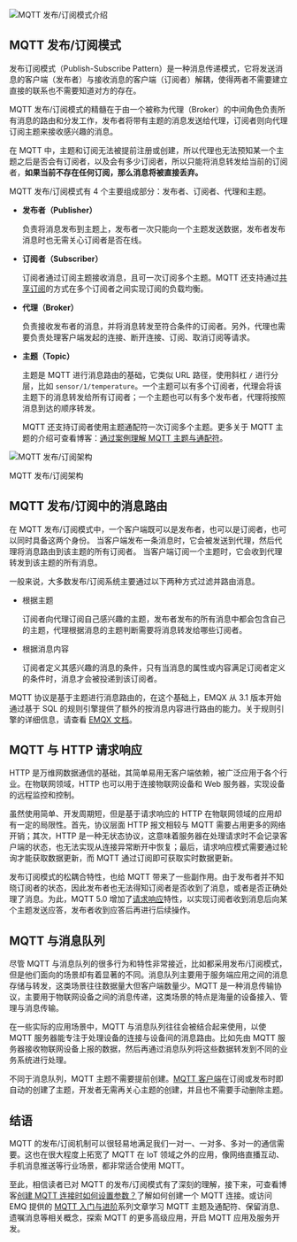 ![MQTT 发布/订阅模式介绍](https://assets.emqx.com/images/e68ee467ffe17659c0de20b2e3e4f994.png?imageMogr2/thumbnail/1520x684)

## MQTT 发布/订阅模式

发布订阅模式（Publish-Subscribe Pattern）是一种消息传递模式，它将发送消息的客户端（发布者）与接收消息的客户端（订阅者）解耦，使得两者不需要建立直接的联系也不需要知道对方的存在。

MQTT 发布/订阅模式的精髓在于由一个被称为代理（Broker）的中间角色负责所有消息的路由和分发工作，发布者将带有主题的消息发送给代理，订阅者则向代理订阅主题来接收感兴趣的消息。

在 MQTT 中，主题和订阅无法被提前注册或创建，所以代理也无法预知某一个主题之后是否会有订阅者，以及会有多少订阅者，所以只能将消息转发给当前的订阅者，**如果当前不存在任何订阅，那么消息将被直接丢弃。**

MQTT 发布/订阅模式有 4 个主要组成部分：发布者、订阅者、代理和主题。

- **发布者（Publisher）**
    
    负责将消息发布到主题上，发布者一次只能向一个主题发送数据，发布者发布消息时也无需关心订阅者是否在线。
    
- **订阅者（Subscriber）**
    
    订阅者通过订阅主题接收消息，且可一次订阅多个主题。MQTT 还支持通过[共享订阅](https://www.emqx.com/zh/blog/introduction-to-mqtt5-protocol-shared-subscription)的方式在多个订阅者之间实现订阅的负载均衡。
    
- **代理（Broker）**
    
    负责接收发布者的消息，并将消息转发至符合条件的订阅者。另外，代理也需要负责处理客户端发起的连接、断开连接、订阅、取消订阅等请求。
    
- **主题（Topic）**
    
    主题是 MQTT 进行消息路由的基础，它类似 URL 路径，使用斜杠 `/` 进行分层，比如 `sensor/1/temperature`。一个主题可以有多个订阅者，代理会将该主题下的消息转发给所有订阅者；一个主题也可以有多个发布者，代理将按照消息到达的顺序转发。
    
    MQTT 还支持订阅者使用主题通配符一次订阅多个主题。更多关于 MQTT 主题的介绍可查看博客：[通过案例理解 MQTT 主题与通配符](https://www.emqx.com/zh/blog/advanced-features-of-mqtt-topics)。
    

![MQTT 发布/订阅架构](https://assets.emqx.com/images/f7db4191e1ec1a292fc0b0cb306fc761.png?imageMogr2/thumbnail/1520x)

MQTT 发布/订阅架构

## MQTT 发布/订阅中的消息路由

在 MQTT 发布/订阅模式中，一个客户端既可以是发布者，也可以是订阅者，也可以同时具备这两个身份。 当客户端发布一条消息时，它会被发送到代理，然后代理将消息路由到该主题的所有订阅者。 当客户端订阅一个主题时，它会收到代理转发到该主题的所有消息。

一般来说，大多数发布/订阅系统主要通过以下两种方式过滤并路由消息。

- 根据主题
    
    订阅者向代理订阅自己感兴趣的主题，发布者发布的所有消息中都会包含自己的主题，代理根据消息的主题判断需要将消息转发给哪些订阅者。
    
- 根据消息内容
    
    订阅者定义其感兴趣的消息的条件，只有当消息的属性或内容满足订阅者定义的条件时，消息才会被投递到该订阅者。
    

MQTT 协议是基于主题进行消息路由的，在这个基础上，EMQX 从 3.1 版本开始通过基于 SQL 的规则引擎提供了额外的按消息内容进行路由的能力。关于规则引擎的详细信息，请查看 [EMQX 文档](https://docs.emqx.com/zh/emqx/v5.0/data-integration/rules.html)。

## MQTT 与 HTTP 请求响应

HTTP 是万维网数据通信的基础，其简单易用无客户端依赖，被广泛应用于各个行业。在物联网领域，HTTP 也可以用于连接物联网设备和 Web 服务器，实现设备的远程监控和控制。

虽然使用简单、开发周期短，但是基于请求响应的 HTTP 在物联网领域的应用却有一定的局限性。首先，协议层面 HTTP 报文相较与 MQTT 需要占用更多的网络开销；其次，HTTP 是一种无状态协议，这意味着服务器在处理请求时不会记录客户端的状态，也无法实现从连接异常断开中恢复；最后，请求响应模式需要通过轮询才能获取数据更新，而 MQTT 通过订阅即可获取实时数据更新。

发布订阅模式的松耦合特性，也给 MQTT 带来了一些副作用。由于发布者并不知晓订阅者的状态，因此发布者也无法得知订阅者是否收到了消息，或者是否正确处理了消息。为此，MQTT 5.0 增加了[请求响应](https://www.emqx.com/zh/blog/mqtt5-request-response)特性，以实现订阅者收到消息后向某个主题发送应答，发布者收到应答后再进行后续操作。

## MQTT 与消息队列

尽管 MQTT 与消息队列的很多行为和特性非常接近，比如都采用发布/订阅模式，但是他们面向的场景却有着显著的不同。消息队列主要用于服务端应用之间的消息存储与转发，这类场景往往数据量大但客户端数量少。MQTT 是一种消息传输协议，主要用于物联网设备之间的消息传递，这类场景的特点是海量的设备接入、管理与消息传输。

在一些实际的应用场景中，MQTT 与消息队列往往会被结合起来使用，以使 MQTT 服务器能专注于处理设备的连接与设备间的消息路由。比如先由 MQTT 服务器接收物联网设备上报的数据，然后再通过消息队列将这些数据转发到不同的业务系统进行处理。

不同于消息队列，MQTT 主题不需要提前创建。[MQTT 客户端](https://www.emqx.com/zh/blog/mqtt-client-tools)在订阅或发布时即自动的创建了主题，开发者无需再关心主题的创建，并且也不需要手动删除主题。

## 结语

MQTT 的发布/订阅机制可以很轻易地满足我们一对一、一对多、多对一的通信需要。这也在很大程度上拓宽了 MQTT 在 IoT 领域之外的应用，像网络直播互动、手机消息推送等行业场景，都非常适合使用 MQTT。

至此，相信读者已对 MQTT 的发布/订阅模式有了深刻的理解，接下来，可查看博客[创建 MQTT 连接时如何设置参数？](https://www.emqx.com/zh/blog/how-to-set-parameters-when-establishing-an-mqtt-connection)了解如何创建一个 MQTT 连接。或访问 EMQ 提供的 [MQTT 入门与进阶](https://www.emqx.com/zh/mqtt-guide)系列文章学习 MQTT 主题及通配符、保留消息、遗嘱消息等相关概念，探索 MQTT 的更多高级应用，开启 MQTT 应用及服务开发。